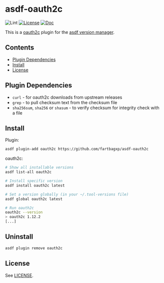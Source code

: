 # asdf-oauth2c

![Lint](https://github.com/fartbagxp/asdf-oauth2c/workflows/Lint/badge.svg)
[![License](https://img.shields.io/badge/license-MIT-blue)](https://choosealicense.com/licenses/mit/)
[![Doc](https://img.shields.io/badge/Doc-asdf-blue)](https://asdf-vm.com/)

This is a [oauth2c](https://github.com/cloudentity/oauth2c) plugin for the [asdf version manager](https://asdf-vm.com/).

## Contents

- [Plugin Dependencies](#plugin-dependencies)
- [Install](#install)
- [License](#license)

## Plugin Dependencies

- `curl` - for oauth2c downloads from upstream releases
- `grep` - to pull checksum text from the checksum file
- `sha256sum`, `sha256` or `shasum` - to verify checksum for integrity check with a file

## Install

Plugin:

```bash
asdf plugin-add oauth2c https://github.com/fartbagxp/asdf-oauth2c
```

oauth2c:

```bash
# Show all installable versions
asdf list-all oauth2c

# Install specific version
asdf install oauth2c latest

# Set a version globally (in your ~/.tool-versions file)
asdf global oauth2c latest

# Run oauth2c
oauth2c --version
> oauth2c 1.12.2
[...]
```

## Uninstall

```bash
asdf plugin remove oauth2c
```

## License

See [LICENSE](LICENSE).
